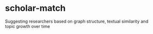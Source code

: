 scholar-match
=============

Suggesting researchers based on graph structure, textual similarity and topic growth over time
